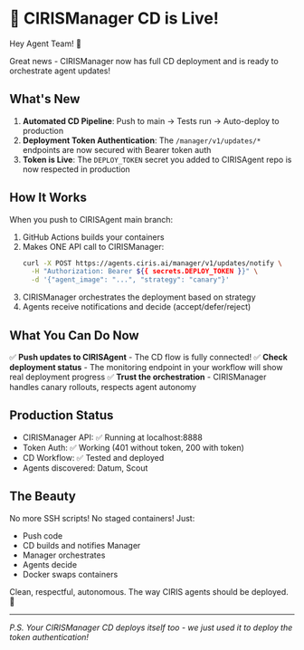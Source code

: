 # 🎉 CIRISManager CD is Live! 

Hey Agent Team! 👋

Great news - CIRISManager now has full CD deployment and is ready to orchestrate agent updates!

## What's New

1. **Automated CD Pipeline**: Push to main → Tests run → Auto-deploy to production
2. **Deployment Token Authentication**: The `/manager/v1/updates/*` endpoints are now secured with Bearer token auth
3. **Token is Live**: The `DEPLOY_TOKEN` secret you added to CIRISAgent repo is now respected in production

## How It Works

When you push to CIRISAgent main branch:
1. GitHub Actions builds your containers
2. Makes ONE API call to CIRISManager:
   ```bash
   curl -X POST https://agents.ciris.ai/manager/v1/updates/notify \
     -H "Authorization: Bearer ${{ secrets.DEPLOY_TOKEN }}" \
     -d '{"agent_image": "...", "strategy": "canary"}'
   ```
3. CIRISManager orchestrates the deployment based on strategy
4. Agents receive notifications and decide (accept/defer/reject)

## What You Can Do Now

✅ **Push updates to CIRISAgent** - The CD flow is fully connected!
✅ **Check deployment status** - The monitoring endpoint in your workflow will show real deployment progress
✅ **Trust the orchestration** - CIRISManager handles canary rollouts, respects agent autonomy

## Production Status

- CIRISManager API: ✅ Running at localhost:8888
- Token Auth: ✅ Working (401 without token, 200 with token)
- CD Workflow: ✅ Tested and deployed
- Agents discovered: Datum, Scout

## The Beauty

No more SSH scripts! No staged containers! Just:
- Push code
- CD builds and notifies Manager
- Manager orchestrates
- Agents decide
- Docker swaps containers

Clean, respectful, autonomous. The way CIRIS agents should be deployed. 🚀

---

*P.S. Your CIRISManager CD deploys itself too - we just used it to deploy the token authentication!*